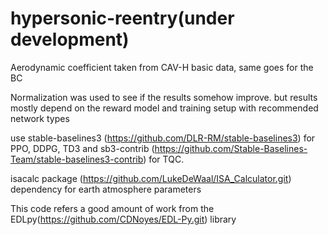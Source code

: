 # hypersonic-reentry(under development)
<Trajectory optimization of hypersonic reentry vehicle>
 
Aerodynamic coefficient taken from CAV-H basic data, same goes for the BC

Normalization was used to see if the results somehow improve. but results mostly depend on the reward model and training setup with recommended network types

use stable-baselines3 (https://github.com/DLR-RM/stable-baselines3) for PPO, DDPG, TD3 and sb3-contrib (https://github.com/Stable-Baselines-Team/stable-baselines3-contrib) for TQC.

isacalc package (https://github.com/LukeDeWaal/ISA_Calculator.git) dependency for earth atmosphere parameters

This code refers a good amount of work from the EDLpy(https://github.com/CDNoyes/EDL-Py.git) library
